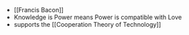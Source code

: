 - [[Francis Bacon]]
- Knowledge is Power means Power is compatible with Love
- supports the [[Cooperation Theory of Technology]]
